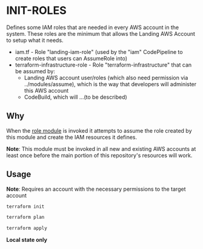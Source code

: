 # INIT-ROLES

Defines some IAM roles that are needed in every AWS account in the system. These roles are the minimum that allows the Landing AWS Account to setup what it needs.

* iam.tf - Role "landing-iam-role" (used by the "iam" CodePipeline to create roles that users can AssumeRole into)
* terraform-infrastructure-role - Role "terraform-infrastructure" that can be assumed by:
  * Landing AWS account user/roles (which also need permission via ../modules/assume),
    which is the way that developers will administer this AWS account
  * CodeBuild, which will ...(to be described)

## Why

When the [role module](../modules/role) is invoked it attempts to assume the role created by this module and create the
IAM resources it defines.

**Note**: This module must be invoked in all new and existing AWS accounts at least once before the main portion of this repository's
resources will work.

## Usage

**Note**: Requires an account with the necessary permissions to the target account

```bash
terraform init
```

```bash
terraform plan
```

```bash
terraform apply
```

__Local state only__
